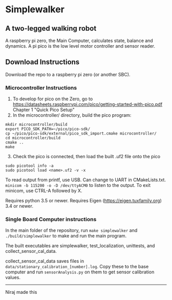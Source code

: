 # Simplewalker
A two-legged walking robot
---
A raspberry pi zero, the Main Computer, calculates state, balance and dynamics. A pi pico is the low level motor controller and sensor reader.

## Download Instructions
Download the repo to a raspberry pi zero (or another SBC).

### Microcontroller Instructions
1. To develop for pico on the Zero, go to https://datasheets.raspberrypi.com/pico/getting-started-with-pico.pdf Chapter 1 "Quick Pico Setup"
2. In the microcontroller/ directory, build the pico program:
```
mkdir microcontroller/build
export PICO_SDK_PATH=~/pico/pico-sdk/
cp ~/pico/pico-sdk/external/pico_sdk_import.cmake microcontroller/
cd microcontroller/build
cmake ..
make
```

3. Check the pico is connected, then load the built .uf2 file onto the pico

```
sudo picotool info -a
sudo picotool load <name>.uf2 -v -x
```

To read output from printf, use USB. Can change to UART in CMakeLists.txt.
`minicom -b 115200 -o -D /dev/ttyACM0` to listen to the output. To exit minicom, use CTRL-A followed by X.

Requires python 3.5 or newer. Requires Eigen (https://eigen.tuxfamily.org) 3.4 or newer.

### Single Board Computer instructions
In the main folder of the repository, run `make simplewalker` and `./build/simplewalker` to make and run the main program.

The built executables are simplewalker, test_localization, unittests, and collect_sensor_cal_data.

collect_sensor_cal_data saves files in `data/stationary_calibration_[number].log`.
Copy these to the base computer and run `sensorAnalysis.py` on them to get sensor calibration values.


---
Niraj made this
